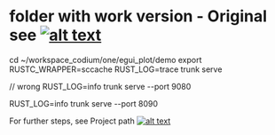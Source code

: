# folder with work version - Original see [![alt text][1]](https://github.com/MathiasStadler/one)
<!-- keep the format -->
cd ~/workspace_codium/one/egui_plot/demo
export RUSTC_WRAPPER=sccache
RUST_LOG=trace trunk serve

// wrong RUST_LOG=info trunk serve --port 9080

RUST_LOG=info trunk serve --port 8090

For further steps, see Project path [![alt text][1]](project_path.md)
<!-- make folder and download the link sign vai curl -->
<!-- mkdir -p img && curl --create-dirs --output-dir img -O  "https://raw.githubusercontent.com/MathiasStadler/link_symbol_svg/refs/heads/main/link_symbol.svg"-->
<!-- Link sign - Don't Found a better way :-( - You know a better method? - **send me a email** -->
[1]: ./img/link_symbol.svg
<!-- keep the format -->